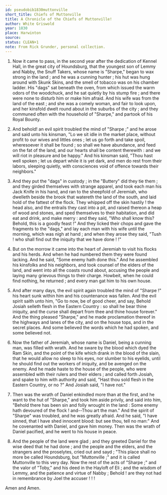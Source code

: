 ```yaml
---
id: pseudobib1830muttonville
short_title: Chiefs of Muttonville
title: A Chronicle of the Chiefs of Muttonville!
author: White Griswold
year: 1830
place: Harwinton
source: 
status: CLEAN+1
note: From Rick Grunder, personal collection.
---
```


1. Now it came to pass, in the second year after the dedication of Kennel Hall, in the great city of Houndsburg, that the youngest son of Lemmy and Nabby, the Snuff Takers, whose name is "Sharpe," began to wax strong in the land ; and he was a cunning hunter ; his hut was hung around with Skunk Skins, and the smell of tobacco was on his chamber ladder. His "dags" sat beneath the oven, from which issued the warm odors of the woodchuck, and he sat quietly by his stump fire ; and there were none to disturb him or make him afraid.
And his wife was from the land of the east ; and she was a comely woman, and fair to look upon, and her kinsfold dwelt round about in the suburbs of the city ; and they communed often with the household of "Sharpe," and partook of his Royal Bounty.

2. And behold! an evil spirit troubled the mind of "Sharpe ;" and he arose and said unto his kinsman, "Lo we sit idle in the market place, without profit to our wives and littles ones ; let us go forth and take spoil, wheresoever it shall be found ; so shall we have abundance, and feed on the fat of the land, and our hearts shall be content therewith : and we will riot in pleasure and be happy."
And his kinsman said, "Thou hast well spoken ; let us depart while it is yet dark, and men do rest from their labors, sleeping quietly, with consciences void of offence towards their neighbors."

3. And they put the "dags" in custody ; in the "Buttery" did they tie them ; and they girded themselves with strange apparel, and took each man his Jack Knife in his hand, and ran to the sheepfold of Jeremiah, who dwelleth beside the brook that watereth the land of the south, and laid hold of the fattest of the flock. They whipped off the skin hastily ! the head also, and the entrails they cast into a pit, and raised thereon a heap of wood and stones, and sped themselves to their habitation, and did eat and drink, and make merry : and they said, "Who shall know this? Behold, this is a goodly feast !" And they licked their chops and gave the fragments to the "dags," and lay each man with his wife until the morning, which was nigh at hand ; and when they arose they said, "Tush ! who shall find out the iniquity that we have done ! !"

4. But on the morrow it came into the heart of Jeremiah to visit his flocks and his herds. And when he had numbered them they were found lacking. And he said, "Some enemy hath done this." And he assembled his kinsfolks and his neighbors, and took counsel of the elders of the land, and went into all the coasts round about, accusing the people and laying many grievous things to their charge.
Howbeit, when he could find nothing, he returned ; and every man gat him to his own house.

5. And after many days, the evil spirit again troubled the mind of "Sharpe !" his heart sunk within him and his countenance was fallen. And the evil spirit saith unto him, "Go to now, be of good cheer, and say, Behold Josiah selleth flesh in the Eastern Country : so shall he bear thine iniquity, and the curse shall depart from thee and thine house forever." And the thing pleased "Sharpe," and he made proclamation thereof in the highways and lanes of the city, and on the house tops, and in the secret places. And some believed the words which he had spoken, and some believed not.

6. Now the father of Jeremiah, whose name is Daniel, being a cunning man, was filled with wrath. And he sware by the blood which dyed the Ram Skin, and the point of the kife which drank in the blood of the slain, that he would allow no sleep to his eyes, nor slumber to his eyelids, until he should find out the workers of iniquity, and be avenged on the enemy. And he made haste to the house of the people, who were assembled with their rulers and their elders ; and called forth Josiah, and spake to him with authority and said, "Hast thou sold flesh in the Eastern Country, or no ?" And Josiah said, "I have not."

7. Then was the wrath of Daniel enkindled more than at the first, and he want to the hut of "Sharpe," and took him aside privily, and said into him, "Behold there has been sin and folly wrought in the land : Some enemy hath devoured of the flock ! and--Thou art the man."
And the spirit of "Sharpe" was troubled, and he was greatly afraid. And he said, "I have sinned, that I have shed innocent blood: but see thou, tell no man:" And he covenanted with Daniel, and gave him money. Then was the wrath of Daniel pacified, and he went to his house in peace.

8. And the people of the land were glad ; and they greeted Daniel for the wise deed that he had done ; and the people and the elders, and the strangers and the proselytes, cried out and sayd ; "This place shall no more be called Houndsburg, but "Muttonville ;" and it is called Muttonville to this very day.
Now the rest of the acts of "Sharpe ;" and the valor of "Toby," and his deed in the Hayloft of Eli ; and the wisdom of Lemmy, and the patience and virtue of Nabby ; Behold ! are they not had in remembrance by Joel the accuser ! ! !

Amen and Amen.

